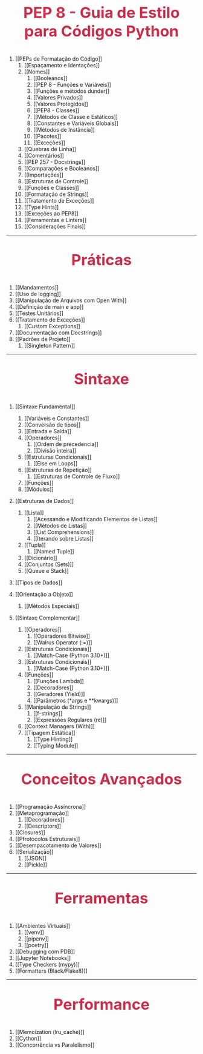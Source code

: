 
# <p style="color: #C82F4B; text-align:center;font-size:40px;">PEP 8 - Guia de Estilo para Códigos Python</p>
1. [[PEPs de Formatação do Código]]
	1. [[Espaçamento e Identações]]
	2. [[Nomes]]
		1. [[Booleanos]]
		2. [[PEP 8 - Funções e Variáveis]]
		3. [[Funções e métodos dunder]]
		4. [[Valores Privados]]
		5. [[Valores Protegidos]]
		6. [[PEP8 - Classes]]
		7. [[Métodos de Classe e Estáticos]]
		8. [[Constantes e Variáveis Globais]]
		9. [[Métodos de Instância]]
		10. [[Pacotes]]
		11. [[Exceções]]
	3. [[Quebras de Linha]]
	4. [[Comentários]]
	5. [[PEP 257 - Docstrings]]
	6. [[Comparações e Booleanos]]
	7. [[Importações]]
	8. [[Estruturas de Controle]]
	9. [[Funções e Classes]]
	10. [[Formatação de Strings]]
	11. [[Tratamento de Exceções]]
	12. [[Type Hints]]
	13. [[Exceções ao PEP8]]
	14. [[Ferramentas e Linters]]
	15. [[Considerações Finais]]

---
# <p style="color: #C82F4B; text-align:center;font-size:40px;">Práticas</p>
1. [[Mandamentos]]
2. [[Uso de logging]]
3. [[Manipulação de Arquivos com Open With]]
4. [[Definição de main e app]]
5. [[Testes Unitários]]
6. [[Tratamento de Exceções]]
	1. [[Custom Exceptions]]
7. [[Documentação com Docstrings]]
8. [[Padrões de Projeto]]
	1. [[Singleton Pattern]]
---
# <p style="color: #C82F4B; text-align:center;font-size:40px;">Sintaxe</p>
1. [[Sintaxe Fundamental]]
	1. [[Variáveis e Constantes]]
	2. [[Conversão de tipos]]
	3. [[Entrada e Saída]]
	4. [[Operadores]]
		1. [[Ordem de precedencia]]
		2. [[Divisão inteira]]
	5. [[Estruturas Condicionais]]
		1. [[Else em Loops]]
	6. [[Estruturas de Repetição]]
		1. [[Estruturas de Controle de Fluxo]]
	7. [[Funções]]
	8. [[Módulos]]

2. [[Estruturas de Dados]]
	1. [[Lista]]
		1. [[Acessando e Modificando Elementos de Listas]]
		2. [[Métodos de Listas]]
		3. [[List Comprehensions]]
		4. [[Iterando sobre Listas]]
	2. [[Tupla]]
	    1. [[Named Tuple]]
	3. [[Dicionário]]
	4. [[Conjuntos (Sets)]]
	5. [[Queue e Stack]]

3. [[Tipos de Dados]]

4. [[Orientação a Objeto]]
	1. [[Métodos Especiais]]


5. [[Sintaxe Complementar]]
	1. [[Operadores]]
	    1. [[Operadores Bitwise]]
	    2. [[Walrus Operator (:=)]]
	2. [[Estruturas Condicionais]]
	    1. [[Match-Case (Python 3.10+)]]
	3. [[Estruturas Condicionais]]
	    1. [[Match-Case (Python 3.10+)]]
	4. [[Funções]]
	    1. [[Funções Lambda]]
	    2. [[Decoradores]]
	    3. [[Geradores (Yield)]]
	    4. [[Parâmetros (*args e **kwargs)]]
	5. [[Manipulação de Strings]]
	    1. [[f-strings]]
	    2. [[Expressões Regulares (re)]]
	6. [[Context Managers (With)]]
	7. [[Tipagem Estática]]
	    1. [[Type Hinting]]
	    2. [[Typing Module]]

---
# <p style="color: #C82F4B; text-align:center;font-size:40px;">Conceitos Avançados</p>
1. [[Programação Assíncrona]]
2. [[Metaprogramação]]
	1. [[Decoradores]]
	2. [[Descriptors]]
3. [[Closures]]
4. [[Pfrotocolos Estruturais]]
5. [[Desempacotamento de Valores]]
6. [[Serialização]]
	1. [[JSON]]
	2. [[Pickle]]

---
# <p style="color: #C82F4B; text-align:center;font-size:40px;">Ferramentas</p>
1. [[Ambientes Virtuais]]
	1. [[venv]]
	2. [[pipenv]]
	3. [[poetry]]
2. [[Debugging com PDB]]
3. [[Jupyter Notebooks]]
4. [[Type Checkers (mypy)]]
5. [[Formatters (Black/Flake8)]]

---
# <p style="color: #C82F4B; text-align:center;font-size:40px;">Performance</p>
1. [[Memoization (lru_cache)]]
2. [[Cython]]
3. [[Concorrência vs Paralelismo]]